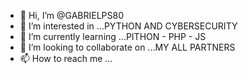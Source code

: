 - 👋 Hi, I’m @GABRIELPS80
- 👀 I’m interested in ...PYTHON AND CYBERSECURITY
- 🌱 I’m currently learning ...PITHON - PHP - JS
- 💞️ I’m looking to collaborate on ...MY ALL PARTNERS 
- 📫 How to reach me ...

<!---
GABRIELPS80/GABRIELPS80 is a ✨ special ✨ repository because its `README.md` (this file) appears on your GitHub profile.
You can click the Preview link to take a look at your changes.
--->
